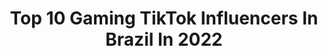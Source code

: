 ---
title: Top 10 Gaming TikTok Influencers In Brazil In 2022
description: >-
  Find top gaming TikTok influencers in Brazil in 2022. Most popular hashtags: #gaming #fyp #foryou #gamer.
platform: TikTok
hits: 25
text_top: See the top-rated TikTok influencers on inBeat.
text_bottom: Our platform aggregates 25 TikTok influencers like this in Brazil for you to pitch.
profiles:
  - username: "adriano_pro_x"
    fullname: >-
      Adriano Braga
    bio: >-
      Brasil 🇧🇷 #26 Gaming
    location: "Brazil"
    followers: 2613
    engagement: 575
    commentsToLikes: 0.124116
    id: ckc7juulkr7zo0j23l7nxw42o
    verified: false
    hashtags: "#xbox, #xboxgamepass, #tridentx, #dueto"
  - username: "wolfgamerbrwgbr"
    fullname: >-
      Wolf Gamer BR
    bio: >-
      🐺Tik Tok Gaming Brazil🐺 🎬canal no YouTube: Wolf Gamer BR🎬
    location: "Brazil"
    followers: 3694
    engagement: 2030
    commentsToLikes: 0.070979
    id: ckc8ieiapc06t0j2313uf347d
    verified: false
    hashtags: "#callofduty, #wgbr, #xboxone, #moderwarfare"
  - username: "bandadongodongo"
    fullname: >-
      Dongo Dongo
    bio: >-
      DONGO DONGO 🍄 VIDEOGAME ROCK 🦖⬇️ MAIS CONTEÚDO AQUI ⬇️🦖
    location: "Brazil"
    followers: 86500
    engagement: 1762
    commentsToLikes: 0.077691
    id: ck8hmbfvelfdw0j78zo0wngd8
    verified: false
    hashtags: "#switch, #tiktokbrasil, #nintendo, #supermario"
  - username: "sharshock"
    fullname: >-
      Sharshock
    bio: >-
      To aqui pra te fazer sorrir 🤪 Obrigado pelo 1 milhão no YouTube!
    location: "Brazil"
    followers: 231700
    engagement: 1196
    commentsToLikes: 0.019198
    id: ckc90ki3qq1t30j232nbikioe
    verified: true
    hashtags: "#fypchallenge, #gaming, #sharshock, #fortniteclips"
  - username: "nandohozier"
    fullname: >-
      NANDO HOZIER
    bio: >-
      Alagoano 🏳️‍🌈 insta: @nandohozier YOUTUBE 👇
    location: "Brazil"
    followers: 76700
    engagement: 1110
    commentsToLikes: 0.014688
    id: ckb0xm0jymmt20j23bnttywdt
    verified: false
    hashtags: "#free, #afazendarecord, #gaming, #alagoas"
  - username: "jogos_e_filmes0"
    fullname: >-
      tô flopado :(
    bio: >-
      Jogo fifa e fortnite e filmes são top dms! atualmente com 18.2k de seguidores!
    location: "Brazil"
    followers: 18200
    engagement: 1077
    commentsToLikes: 0.029683
    id: ckcomau035uh90j23xwdgjp6j
    verified: false
    hashtags: "#musica, #telaverde, #futebol, #paravoce"
  - username: "acasacaiuoficial"
    fullname: >-
      A CASA CAIU
    bio: >-
      Humor, memes e muito mais! 📲 PAGINA FACEBOOK: A CASA CAIU 🎬 LINK:
    location: "Brazil"
    followers: 38000
    engagement: 1046
    commentsToLikes: 0.006899
    id: ckdnv4ufco6lq0j23dkxb05fs
    verified: false
    hashtags: "#top, #fail, #ps5, #cs"
  - username: "vinnirez"
    fullname: >-
      Vinícius
    bio: >-
      insta: ViniClout
    location: "Brazil"
    followers: 89500
    engagement: 2160
    commentsToLikes: 0.033699
    id: ck8w3tnm47u4j0j789hb3vgp3
    verified: false
    hashtags: "#fortnite, #dinheiro, #challenge, #gamer"
  - username: "ju4np137r0"
    fullname: >-
      P137r0
    bio: >-
      I’m not smart. I just wear glasses. ✌😎 (Me sigam aqui também 👇😁)
    location: "Brazil"
    followers: 73400
    engagement: 2423
    commentsToLikes: 0.088028
    id: cka0jztw4kfoq0i78qufsvm3a
    verified: false
    hashtags: "#dueto, #followers, #draw, #fyp"
  - username: "generalnerd"
    fullname: >-
      Mike Sant'Anna | General Nerd
    bio: >-
      💡Criador de Conteúdo 🖖A Nerdice Nua Crua 🌍ES – Brasil
    location: "Brazil"
    followers: 105700
    engagement: 1967
    commentsToLikes: 0.019715
    id: ck92tdm81hgvi0j78lhfyuutg
    verified: true
    hashtags: "#cavaleirosdozodiaco, #anime, #doctorwho, #saintseiya"
---